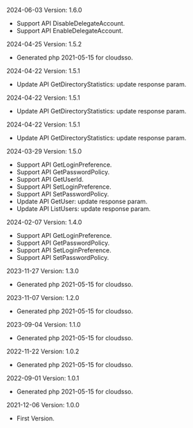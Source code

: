 2024-06-03 Version: 1.6.0
- Support API DisableDelegateAccount.
- Support API EnableDelegateAccount.


2024-04-25 Version: 1.5.2
- Generated php 2021-05-15 for cloudsso.

2024-04-22 Version: 1.5.1
- Update API GetDirectoryStatistics: update response param.


2024-04-22 Version: 1.5.1
- Update API GetDirectoryStatistics: update response param.


2024-04-22 Version: 1.5.1
- Update API GetDirectoryStatistics: update response param.


2024-03-29 Version: 1.5.0
- Support API GetLoginPreference.
- Support API GetPasswordPolicy.
- Support API GetUserId.
- Support API SetLoginPreference.
- Support API SetPasswordPolicy.
- Update API GetUser: update response param.
- Update API ListUsers: update response param.


2024-02-07 Version: 1.4.0
- Support API GetLoginPreference.
- Support API GetPasswordPolicy.
- Support API SetLoginPreference.
- Support API SetPasswordPolicy.


2023-11-27 Version: 1.3.0
- Generated php 2021-05-15 for cloudsso.

2023-11-07 Version: 1.2.0
- Generated php 2021-05-15 for cloudsso.

2023-09-04 Version: 1.1.0
- Generated php 2021-05-15 for cloudsso.

2022-11-22 Version: 1.0.2
- Generated php 2021-05-15 for cloudsso.

2022-09-01 Version: 1.0.1
- Generated php 2021-05-15 for cloudsso.

2021-12-06 Version: 1.0.0
- First Version.

